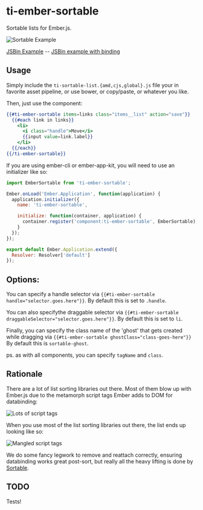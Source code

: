 ti-ember-sortable
==============

Sortable lists for Ember.js.

![Sortable Example](https://cloud.githubusercontent.com/assets/44855/3088265/d46da0e6-e56b-11e3-8649-dc7f9b45bc5a.gif)

[JSBin Example](http://jsbin.com/hicineku/4) -- [JSBin example with binding](http://jsbin.com/hicineku/5)

Usage
-----

Simply include the `ti-sortable-list.{amd,cjs,global}.js` file your in favorite asset pipeline, or use bower, or copy/paste, or whatever you like.

Then, just use the component:

```handlebars
{{#ti-ember-sortable items=links class="items__list" action="save"}}
  {{#each link in links}}
	<li>
      <i class="handle">Move</i>
      {{input value=link.label}}
    </li>
  {{/each}}
{{/ti-ember-sortable}}
```

If you are using ember-cli or ember-app-kit, you will need to use an initializer like so:

```javascript
import EmberSortable from 'ti-ember-sortable';

Ember.onLoad('Ember.Application', function(application) {
  application.initializer({
    name: 'ti-ember-sortable',

    initialize: function(container, application) {
      container.register('component:ti-ember-sortable', EmberSortable);
    }
  });
});

export default Ember.Application.extend({
  Resolver: Resolver['default']
});
```

Options:
--------

You can specify a handle selector via `{{#ti-ember-sortable handle="selector.goes.here"}}`. By default this is set to `.handle`.

You can also specifythe draggable selector via `{{#ti-ember-sortable draggableSelector="selector.goes.here"}}`. By default this is set to `li`.

Finally, you can specify the class name of the 'ghost' that gets created while dragging via `{{#ti-ember-sortable ghostClass="class-goes-here"}}` By default this is `sortable-ghost`.

ps. as with all components, you can specify `tagName` and `class`.

Rationale
---------

There are a lot of list sorting libraries out there. Most of them blow up with Ember.js due to the metamorph script tags Ember adds to DOM for databinding:

![Lots of script tags](https://cloud.githubusercontent.com/assets/44855/3088266/da60dec8-e56b-11e3-9329-17fd66411607.jpg)

When you use most of the list sorting libraries out there, the list ends up looking like so:

![Mangled script tags](https://cloud.githubusercontent.com/assets/44855/3088268/dc8217bc-e56b-11e3-8b1a-8df39515119b.jpg)

We do some fancy legwork to remove and reattach correctly, ensuring databinding works great post-sort, but really all the heavy lifting is done by [Sortable](https://github.com/RubaXa/Sortable).

TODO
----

Tests!
